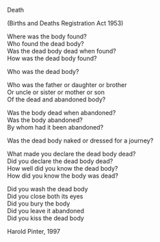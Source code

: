 Death  

(Births and Deaths Registration Act 1953)

Where was the body found?  
Who found the dead body?  
Was the dead body dead when found?  
How was the dead body found?  
  
Who was the dead body?  

Who was the father or daughter or brother  
Or uncle or sister or mother or son  
Of the dead and abandoned body?  
 
Was the body dead when abandoned?  
Was the body abandoned?  
By whom had it been abandoned?  
  
Was the dead body naked or dressed for a journey?  

What made you declare the dead body dead?  
Did you declare the dead body dead?  
How well did you know the dead body?  
How did you know the body was dead?  
 
Did you wash the dead body  
Did you close both its eyes  
Did you bury the body  
Did you leave it abandoned  
Did you kiss the dead body  
 
Harold Pinter, 1997
